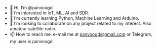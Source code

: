- 👋 Hi, I’m @panvoogd
- 👀 I’m interested in IoT, ML, AI and SDR.
- 🌱 I’m currently learning Python, Machine Learning and Arduino.
- 💞️ I’m looking to collaborate on any project related to my interest. Also amateur satellite radio.
- 📫 How to reach me: e-mail me at panvoogd@gmail.com or Telegram, my user is panvoogd

<!---
panvoogd/panvoogd is a ✨ special ✨ repository because its `README.md` (this file) appears on your GitHub profile.
You can click the Preview link to take a look at your changes.
--->
